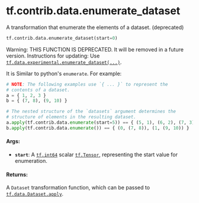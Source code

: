 <div itemscope itemtype="http://developers.google.com/ReferenceObject">
<meta itemprop="name" content="tf.contrib.data.enumerate_dataset" />
<meta itemprop="path" content="Stable" />
</div>

# tf.contrib.data.enumerate_dataset

A transformation that enumerate the elements of a dataset. (deprecated)

``` python
tf.contrib.data.enumerate_dataset(start=0)
```

<!-- Placeholder for "Used in" -->

Warning: THIS FUNCTION IS DEPRECATED. It will be removed in a future version.
Instructions for updating:
Use <a href="../../../tf/data/experimental/enumerate_dataset.md"><code>tf.data.experimental.enumerate_dataset(...)</code></a>.

It is Similar to python's `enumerate`.
For example:

```python
# NOTE: The following examples use `{ ... }` to represent the
# contents of a dataset.
a = { 1, 2, 3 }
b = { (7, 8), (9, 10) }

# The nested structure of the `datasets` argument determines the
# structure of elements in the resulting dataset.
a.apply(tf.contrib.data.enumerate(start=5)) == { (5, 1), (6, 2), (7, 3) }
b.apply(tf.contrib.data.enumerate()) == { (0, (7, 8)), (1, (9, 10)) }
```

#### Args:


* <b>`start`</b>: A <a href="../../../tf.md#int64"><code>tf.int64</code></a> scalar <a href="../../../tf/Tensor.md"><code>tf.Tensor</code></a>, representing the start
  value for enumeration.


#### Returns:

A `Dataset` transformation function, which can be passed to
<a href="../../../tf/data/Dataset.md#apply"><code>tf.data.Dataset.apply</code></a>.
